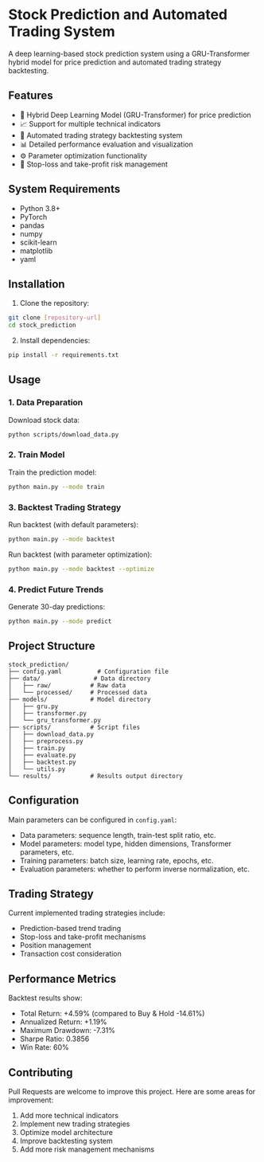 # Stock Prediction and Automated Trading System

A deep learning-based stock prediction system using a GRU-Transformer hybrid model for price prediction and automated trading strategy backtesting.

## Features

- 🤖 Hybrid Deep Learning Model (GRU-Transformer) for price prediction
- 📈 Support for multiple technical indicators
- 🔄 Automated trading strategy backtesting system
- 📊 Detailed performance evaluation and visualization
- ⚙️ Parameter optimization functionality
- 🎯 Stop-loss and take-profit risk management

## System Requirements

- Python 3.8+
- PyTorch
- pandas
- numpy
- scikit-learn
- matplotlib
- yaml

## Installation

1. Clone the repository:
```bash
git clone [repository-url]
cd stock_prediction
```

2. Install dependencies:
```bash
pip install -r requirements.txt
```

## Usage

### 1. Data Preparation

Download stock data:
```bash
python scripts/download_data.py
```

### 2. Train Model

Train the prediction model:
```bash
python main.py --mode train
```

### 3. Backtest Trading Strategy

Run backtest (with default parameters):
```bash
python main.py --mode backtest
```

Run backtest (with parameter optimization):
```bash
python main.py --mode backtest --optimize
```

### 4. Predict Future Trends

Generate 30-day predictions:
```bash
python main.py --mode predict
```

## Project Structure

```
stock_prediction/
├── config.yaml          # Configuration file
├── data/               # Data directory
│   ├── raw/           # Raw data
│   └── processed/     # Processed data
├── models/            # Model directory
│   ├── gru.py
│   ├── transformer.py
│   └── gru_transformer.py
├── scripts/           # Script files
│   ├── download_data.py
│   ├── preprocess.py
│   ├── train.py
│   ├── evaluate.py
│   ├── backtest.py
│   └── utils.py
└── results/           # Results output directory
```

## Configuration

Main parameters can be configured in `config.yaml`:

- Data parameters: sequence length, train-test split ratio, etc.
- Model parameters: model type, hidden dimensions, Transformer parameters, etc.
- Training parameters: batch size, learning rate, epochs, etc.
- Evaluation parameters: whether to perform inverse normalization, etc.

## Trading Strategy

Current implemented trading strategies include:

- Prediction-based trend trading
- Stop-loss and take-profit mechanisms
- Position management
- Transaction cost consideration

## Performance Metrics

Backtest results show:

- Total Return: +4.59% (compared to Buy & Hold -14.61%)
- Annualized Return: +1.19%
- Maximum Drawdown: -7.31%
- Sharpe Ratio: 0.3856
- Win Rate: 60%

## Contributing

Pull Requests are welcome to improve this project. Here are some areas for improvement:

1. Add more technical indicators
2. Implement new trading strategies
3. Optimize model architecture
4. Improve backtesting system
5. Add more risk management mechanisms

